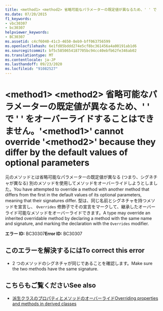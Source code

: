 ```yaml
---
title: <method1> <method2> 省略可能なパラメーターの既定値が異なるため、' ' で ' ' をオーバーライドすることはできません。
ms.date: 07/20/2015
f1_keywords:
- vbc30307
- bc30307
helpviewer_keywords:
- BC30307
ms.assetid: c4cf6040-41c3-4650-8eb9-bff063756599
ms.openlocfilehash: 6e1fd85bddd274e5cf8bc361456a4a00191ab1d6
ms.sourcegitcommit: bf5c5850654187705bc94cc40ebfb62fe346ab02
ms.translationtype: MT
ms.contentlocale: ja-JP
ms.lasthandoff: 09/23/2020
ms.locfileid: "91082527"
---
```

# <a name="method1-cannot-override-method2-because-they-differ-by-the-default-values-of-optional-parameters"></a><span data-ttu-id="849ae-102">\<method1> \<method2> 省略可能なパラメーターの既定値が異なるため、' ' で ' ' をオーバーライドすることはできません。</span><span class="sxs-lookup"><span data-stu-id="849ae-102">'\<method1>' cannot override '\<method2>' because they differ by the default values of optional parameters</span></span>

<span data-ttu-id="849ae-103">元のメソッドとは省略可能なパラメーターの既定値が異なる (つまり、シグネチャが異なる) 別のメソッドを使用してメソッドをオーバーライドしようとしました。</span><span class="sxs-lookup"><span data-stu-id="849ae-103">You have attempted to override a method with another method that differs from the first in the default values of its optional parameters, meaning that their signatures differ.</span></span> <span data-ttu-id="849ae-104">型は、同じ名前とシグネチャを持つメソッドを宣言し、 `Overrides` 修飾子でその宣言をマークして、継承したオーバーライド可能なメソッドをオーバーライドできます。</span><span class="sxs-lookup"><span data-stu-id="849ae-104">A type may override an inherited overridable method by declaring a method with the same name and signature, and marking the declaration with the `Overrides` modifier.</span></span>  
  
 <span data-ttu-id="849ae-105">**エラー ID:** BC30307</span><span class="sxs-lookup"><span data-stu-id="849ae-105">**Error ID:** BC30307</span></span>  
  
## <a name="to-correct-this-error"></a><span data-ttu-id="849ae-106">このエラーを解決するには</span><span class="sxs-lookup"><span data-stu-id="849ae-106">To correct this error</span></span>  
  
- <span data-ttu-id="849ae-107">2 つのメソッドのシグネチャが同じであることを確認します。</span><span class="sxs-lookup"><span data-stu-id="849ae-107">Make sure the two methods have the same signature.</span></span>  
  
## <a name="see-also"></a><span data-ttu-id="849ae-108">こちらもご覧ください</span><span class="sxs-lookup"><span data-stu-id="849ae-108">See also</span></span>

- [<span data-ttu-id="849ae-109">派生クラスのプロパティとメソッドのオーバーライド</span><span class="sxs-lookup"><span data-stu-id="849ae-109">Overriding properties and methods in derived classes</span></span>](../programming-guide/language-features/objects-and-classes/inheritance-basics.md#overriding-properties-and-methods-in-derived-classes)
